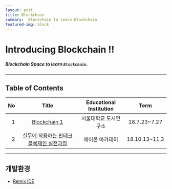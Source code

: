 ```yaml
---
layout: post
title: Blockchain
summary:  Blockchain to learn Blockchain. 
featured-img: block
---
```


# Introducing Blockchain !!

##### Blockchain Space to learn `Blockchain`.

---

## Table of Contents

|No|Title|Educational Institution|Term|
|--:|:--:|:-:|:--:|
|1|[Blockchain 1](/Blockchain/2018-07-24-Blockchain)|서울대학교 도시연구소|18.7.23~7.27|
|2|[실무에 적용하는 핀테크 블록체인 실전과정](/Blockchain/2018-11-03-AICON-Etherium)|에이콘 아카데미|18.10.13~11.3|

---

## 개발환경

* [Remix IDE](https://remix.ethereum.org)
